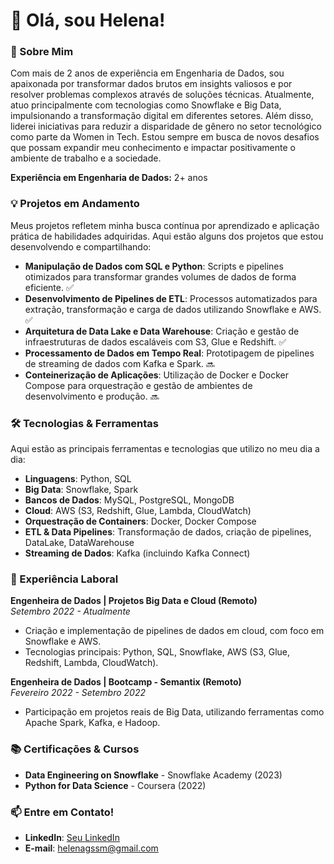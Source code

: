 
# 👋 Olá, sou Helena!

### 🚀 Sobre Mim

Com mais de 2 anos de experiência em Engenharia de Dados, sou apaixonada por transformar dados brutos em insights valiosos e por resolver problemas complexos através de soluções técnicas. Atualmente, atuo principalmente com tecnologias como Snowflake e Big Data, impulsionando a transformação digital em diferentes setores. Além disso, liderei iniciativas para reduzir a disparidade de gênero no setor tecnológico como parte da Women in Tech. Estou sempre em busca de novos desafios que possam expandir meu conhecimento e impactar positivamente o ambiente de trabalho e a sociedade.

**Experiência em Engenharia de Dados:** 2+ anos

### 💡 Projetos em Andamento

Meus projetos refletem minha busca contínua por aprendizado e aplicação prática de habilidades adquiridas. Aqui estão alguns dos projetos que estou desenvolvendo e compartilhando:

- **Manipulação de Dados com SQL e Python**: Scripts e pipelines otimizados para transformar grandes volumes de dados de forma eficiente. ✅
- **Desenvolvimento de Pipelines de ETL**: Processos automatizados para extração, transformação e carga de dados utilizando Snowflake e AWS. ✅
- **Arquitetura de Data Lake e Data Warehouse**: Criação e gestão de infraestruturas de dados escaláveis com S3, Glue e Redshift. ✅
- **Processamento de Dados em Tempo Real**: Prototipagem de pipelines de streaming de dados com Kafka e Spark. 🔜
- **Conteinerização de Aplicações**: Utilização de Docker e Docker Compose para orquestração e gestão de ambientes de desenvolvimento e produção. 🔜

### 🛠️ Tecnologias & Ferramentas

Aqui estão as principais ferramentas e tecnologias que utilizo no meu dia a dia:

- **Linguagens**: Python, SQL
- **Big Data**: Snowflake, Spark
- **Bancos de Dados**: MySQL, PostgreSQL, MongoDB
- **Cloud**: AWS (S3, Redshift, Glue, Lambda, CloudWatch)
- **Orquestração de Containers**: Docker, Docker Compose
- **ETL & Data Pipelines**: Transformação de dados, criação de pipelines, DataLake, DataWarehouse
- **Streaming de Dados**: Kafka (incluindo Kafka Connect)

### 🏢 Experiência Laboral

**Engenheira de Dados | Projetos Big Data e Cloud (Remoto)**  
_Setembro 2022 - Atualmente_

- Criação e implementação de pipelines de dados em cloud, com foco em Snowflake e AWS.
- Tecnologias principais: Python, SQL, Snowflake, AWS (S3, Glue, Redshift, Lambda, CloudWatch).

**Engenheira de Dados | Bootcamp - Semantix (Remoto)**  
_Fevereiro 2022 - Setembro 2022_

- Participação em projetos reais de Big Data, utilizando ferramentas como Apache Spark, Kafka, e Hadoop.

### 📚 Certificações & Cursos

- **Data Engineering on Snowflake** - Snowflake Academy (2023)
- **Python for Data Science** - Coursera (2022)

### 📫 Entre em Contato!

- **LinkedIn**: [Seu LinkedIn](https://linkedin.com/in/helenags)
- **E-mail**: helenagssm@gmail.com
